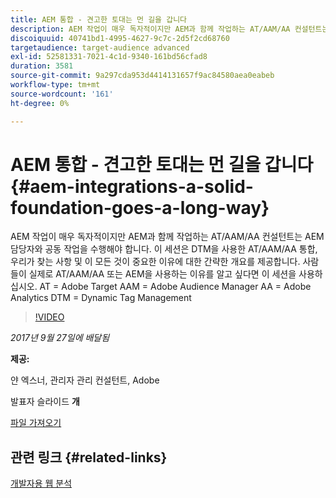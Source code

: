 ```yaml
---
title: AEM 통합 - 견고한 토대는 먼 길을 갑니다
description: AEM 작업이 매우 독자적이지만 AEM과 함께 작업하는 AT/AAM/AA 컨설턴트는 AEM 담당자와 공동 작업을 수행해야 합니다. 이 세션은 DTM을 사용한 AT/AAM/AA 통합, 우리가 찾는 사항 및 이 모든 것이 중요한 이유에 대한 간략한 개요를 제공합니다.
discoiquuid: 40741bd1-4995-4627-9c7c-2d5f2cd68760
targetaudience: target-audience advanced
exl-id: 52581331-7021-4c1d-9340-161bd56cfad8
duration: 3581
source-git-commit: 9a297cda953d4414131657f9ac84580aea0eabeb
workflow-type: tm+mt
source-wordcount: '161'
ht-degree: 0%

---
```


# AEM 통합 - 견고한 토대는 먼 길을 갑니다{#aem-integrations-a-solid-foundation-goes-a-long-way}

AEM 작업이 매우 독자적이지만 AEM과 함께 작업하는 AT/AAM/AA 컨설턴트는 AEM 담당자와 공동 작업을 수행해야 합니다. 이 세션은 DTM을 사용한 AT/AAM/AA 통합, 우리가 찾는 사항 및 이 모든 것이 중요한 이유에 대한 간략한 개요를 제공합니다. 사람들이 실제로 AT/AAM/AA 또는 AEM을 사용하는 이유를 알고 싶다면 이 세션을 사용하십시오.   AT = Adobe Target AAM = Adobe Audience Manager AA = Adobe Analytics DTM = Dynamic Tag Management

>[!VIDEO](https://video.tv.adobe.com/v/19833/?quality=9)

*2017년 9월 27일에 배달됨*

**제공:**

얀 엑스너, 관리자 관리 컨설턴트, Adobe

발표자 슬라이드 **개**

[파일 가져오기](assets/170927-aem-gems-integrations.pdf)

## 관련 링크 {#related-links}

[개발자용 웹 분석](https://webanalyticsfordevelopers.com/)

<!--
[Get back to the Overview](https://helpx.adobe.com/experience-manager/kt/eseminars/gems/aem-index.html)
-->
